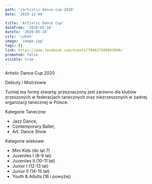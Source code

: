 ```yaml
---
path: '/artistic-dance-cup-2020'
date: '2019-12-04'

title: 'Artistic Dance Cup'
dateFrom: '2020-05-16'
dateTo: '2020-05-16'
city: 'Luboń'
image: 'image.jpg'
tags: []
link: https://www.facebook.com/events/704617589963988/
promoted: false
visible: true
---
```

Artistic Dance Cup 2020

Debiuty i Mistrzowie

Turniej ma formę otwartą: przeznaczony jest zarówno dla klubów zrzeszonych w federacjach tanecznych oraz niezrzeszonych w żadnej organizacji tanecznej w Polsce.

Kategorie Taneczne:
- Jazz Dance, 
- Contemporary Ballet, 
- Art. Dance Show

Kategorie wiekowe:
- Mini Kids (do lat 7)
- Juveniles I (8-9 lat)
- Juveniles II (10-11 lat)
- Junior I (12-13 lat)
- Junior II (14-15 lat)
- Youth & Adults (16 i powyżej)